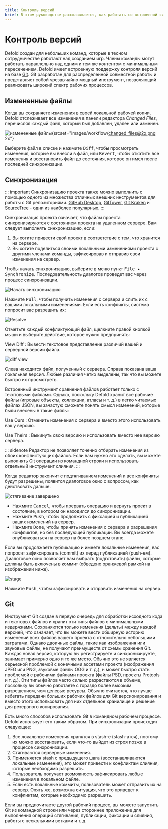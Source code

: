 ```yaml
---
title: Контроль версий
brief: В этом руководстве рассказывается, как работать со встроенной системой контроля версий.
---
```


# Контроль версий

Defold создан для небольших команд, которые в тесном сотрудничестве работают над созданием игр. Члены команды могут работать параллельно над одним и тем же контентом с минимальным пересечением. Defold имеет встроенную поддержку контроля версий на базе [Git](https://git-scm.com). Git разработан для распределенной совместной работы и представляет собой чрезвычайно мощный инструмент, позволяющий реализовать широкий спектр рабочих процессов. 

## Измененные файлы 

Когда вы сохраняете изменения в своей локальной рабочей копии, Defold отслеживает все изменения в панели редактора *Changed Files*, перечисляя каждый файл, который был добавлен, удален или изменен.

![измененные файлы](images/workflow/changed_files.png){srcset="images/workflow/changed_files@2x.png 2x"}

Выберите файл в списке и нажмите <kbd>Diff</kbd>, чтобы просмотреть изменения, которые вы внесли в файл, или <kbd>Revert</kbd>, чтобы откатить все изменения и восстановить файл до состояния, которое он имел после последней синхронизации. 

## Синхронизация

::: important
Синхронизацию проекта также можно выполнить с помощью одного из множества отличных внешних инструментов для работы с Git репозиториями. [GitHub Desktop](https://desktop.github.com/), [GitTower](https://www.git-tower.com), [Git Kraken](https://www.gitkraken.com/git-client) и [SourceTree](https://www.sourcetreeapp.com/) - одни из наиболее популярных. 
:::

Синхронизация проекта означает, что файлы проекта синхронизируются с состоянием проекта на удаленном сервере. Вам следует выполнять синхронизацию, если: 

1. Вы хотите привести свой проект в соответствие с тем, что хранится на сервере.
2. Вы хотите поделиться своими локальными изменениями проекта с другими членами команды, зафиксировав и отправив свои изменения на сервер.

Чтобы начать синхронизацию, выберите в меню пункт <kbd>File ▸ Synchronize</kbd>. Последовательность диалогов проведет вас через процесс синхронизации. 

![Начать синхронизацию](images/workflow/sync.png)

Нажмите <kbd>Pull</kbd>, чтобы получить изменения с сервера и слить их с вашими локальными изменениями. Если есть конфликты, система попросит вас разрешить их: 

![Resolve](images/workflow/resolve.png)

Отметьте каждый конфликтующий файл, щелкните правой кнопкой мыши и выберите действие, которое нужно предпринять: 

View Diff
: Вывести текстовое представление различий вашей и серверной версии файла. 

  ![diff view](images/workflow/diff.png)

  Слева находится файл, полученный с сервера. Справа показана ваша локальная версия. Любые различия четко выделены, так что вы можете быстро их просмотреть.

   Встроенный инструмент сравнения файлов работает только с текстовыми файлами. Однако, поскольку Defold хранит все рабочие файлы (игровые объекты, коллекции, атласы и т. д.) в легко читаемых файлах JSON, вы зачастую сможете понять смысл изменений, которые были внесены в такие файлы: 

Use Ours
: Отменить изменения с сервера и вместо этого использовать вашу версию.

Use Theirs
: Выкинуть свою версию и использовать вместо нее версию сервера. 

::: sidenote
Редактор не позволяет точечно отбирать изменения из обоих конфликтующих файлов. Если вам нужно это сделать, вы можете выполнять Git операции из командной строки и использовать отдельный инструмент слияния. 
:::

Когда редактор закончит с подтягиванием изменений и все конфликты будут разрешены, появится диалоговое окно с вопросом, как действовать дальше. 

![стягивание завершено](images/workflow/push.png)

* Нажмите <kbd>Cancel</kbd>, чтобы прервать операцию и вернуть проект в состояние, в котором он находился до синхронизации.
* Нажмите <kbd>Push</kbd>, чтобы продолжить с фиксацией и публикацией ваших изменений на сервер.
* Нажмите <kbd>Done</kbd>, чтобы принять изменения с сервера и разрешения конфликтов, но без последующей публикации. Вы всегда можете опубликоваться на сервер на более позднем этапе. 

Если вы продолжаете публикацию и имеете локальные изменения, вас попросят зафиксировать (commit) их перед публикацией (push-ем). Диалоговое окно позволяет вам выбрать (подготовить) файлы, которые должны быть включены в коммит (обведено оранжевой рамкой на изображении ниже).

![stage](images/workflow/stage.png)

Нажмите <kbd>Push</kbd>, чтобы зафиксировать и отправить изменения на сервер. 

## Git

Инструмент Git создан в первую очередь для обработки исходного кода и текстовых файлов и хранит эти типы файлов с минимальными издержками. Сохраняются только изменения (дельты) между каждой версией, что означает, что вы можете вести обширную историю изменений всех файлов вашего проекта с относительно небольшими затратами. Однако двоичные файлы, такие как изображения или звуковые файлы, не получают преимуществ от схемы хранения Git. Каждая новая версия, которую вы регистрируете и синхронизируете, занимает примерно одно и то же место. Обычно это не является серьезной проблемой с конечными ассетами проекта (изображения JPEG или PNG, звуковые файлы OGG и т. д.), н может быстро стать проблемой с рабочими файлами проекта (файлы PSD, проекты Protools и т. д.). Эти типы файлов часто сильно разрастаются в объеме, поскольку вы обычно работаете с гораздо более высоким разрешением, чем целевые ресурсы. Обычно считается, что лучше избегать передачи больших рабочих файлов для Git версионирования и вместо этого использовать для них отдельное хранилище и решение для резервного копирования.

Есть много способов использовать Git в командном рабочем процессе. Defold использует его таким образом. При синхронизации происходит следующее: 

1. Все локальные изменения хранятся в stash-е (stash-атся), поэтому их можно восстановить, если что-то выйдет из строя позже в процессе синхронизации.
2. Стягиваются серверные изменения.
3. Применяется stash с предыдущего шага (восстанавливаются локальные изменения), это может привести к конфликтам слияния, которые необходимо разрешить.
4. Пользователь получает возможность зафиксировать любые изменения в локальном файле.
5. Если есть локальные коммиты, пользователь может отправить их на сервер. Опять же, возможна ситуация, что это приведет к конфликтам, которые необходимо разрешить. 

Если вы предпочитаете другой рабочий процесс, вы можете запустить Git из командной строки или через стороннее приложение для выполнения операций стягивания, публикации, фиксации и слияния, работы с несколькими ветками и т. д. 
